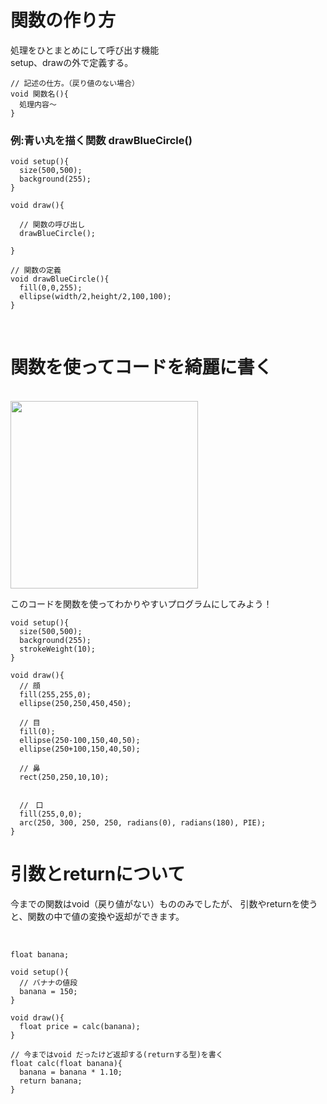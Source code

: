 # 関数の作り方

処理をひとまとめにして呼び出す機能<br>
setup、drawの外で定義する。<br>

```
// 記述の仕方。（戻り値のない場合）
void 関数名(){
  処理内容〜
}

```

<!--<img src="https://github.com/55Kaerukun/Processing/blob/master/images/function.png" width="800px">-->

### 例:青い丸を描く関数 drawBlueCircle()
```
void setup(){
  size(500,500);
  background(255);
}

void draw(){

  // 関数の呼び出し
  drawBlueCircle();
  
}

// 関数の定義
void drawBlueCircle(){
  fill(0,0,255);
  ellipse(width/2,height/2,100,100);
}

```

<br>

# 関数を使ってコードを綺麗に書く

<br>
<img src="https://github.com/55Kaerukun/Processing/blob/master/images/face.png" width="300px">
<br>

このコードを関数を使ってわかりやすいプログラムにしてみよう！

```
void setup(){
  size(500,500);
  background(255);
  strokeWeight(10); 
}

void draw(){
  // 顔
  fill(255,255,0);
  ellipse(250,250,450,450);

  // 目
  fill(0);
  ellipse(250-100,150,40,50);
  ellipse(250+100,150,40,50);

  // 鼻
  rect(250,250,10,10);


  //　口
  fill(255,0,0);
  arc(250, 300, 250, 250, radians(0), radians(180), PIE);
}

```



# 引数とreturnについて

今までの関数はvoid（戻り値がない）もののみでしたが、
引数やreturnを使うと、関数の中で値の変換や返却ができます。  
<br>

```

float banana;

void setup(){
  // バナナの値段
  banana = 150;
}

void draw(){
  float price = calc(banana);
}

// 今まではvoid だったけど返却する(returnする型)を書く
float calc(float banana){
  banana = banana * 1.10;
  return banana;
}


```
